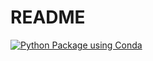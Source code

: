 # README
[![Python Package using Conda](https://github.com/wuphysics87/cicd-starter-files/actions/workflows/main.yml/badge.svg)](https://github.com/wuphysics87/cicd-starter-files/actions/workflows/main.yml)
